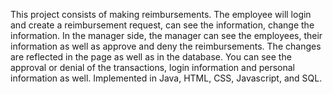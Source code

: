 This project consists of making reimbursements. The employee will login and create a reimbursement request, can see the information, change the information. In the manager side, the manager can see the employees, their information as well as approve and deny the reimbursements. The changes are reflected in the page as well as in the database. You can see the approval or denial of the transactions, login information and personal information as well. Implemented in Java, HTML, CSS, Javascript, and SQL.
